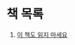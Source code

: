 

# 책 목록

1. [이 책도 읽지 마세요](https://github.com/TaeHyoungKwon/TIL/blob/master/books/이_책도_읽지_마세요.md#이-책도-읽지-마세요---창의적인-사람을-위한-시간-관리법)